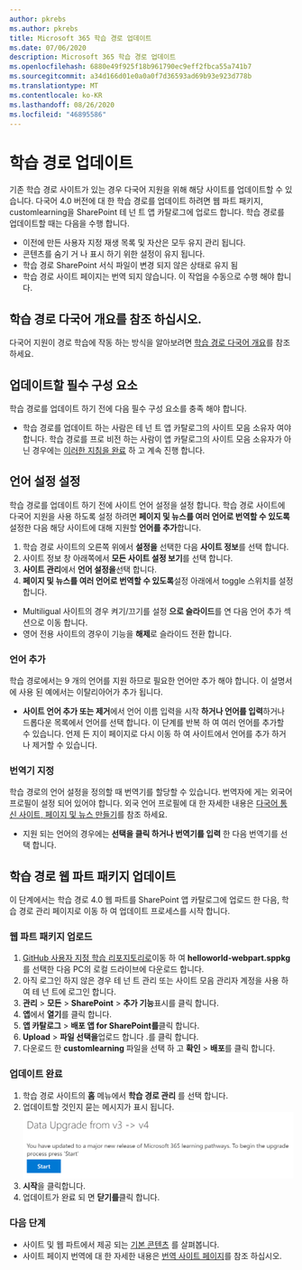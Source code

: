 ```yaml
---
author: pkrebs
ms.author: pkrebs
title: Microsoft 365 학습 경로 업데이트
ms.date: 07/06/2020
description: Microsoft 365 학습 경로 업데이트
ms.openlocfilehash: 6880e49f925f18b961790ec9eff2fbca55a741b7
ms.sourcegitcommit: a34d166d01e0a0a0f7d36593ad69b93e923d778b
ms.translationtype: MT
ms.contentlocale: ko-KR
ms.lasthandoff: 08/26/2020
ms.locfileid: "46895586"
---
```

# <a name="update-learning-pathways"></a>학습 경로 업데이트
기존 학습 경로 사이트가 있는 경우 다국어 지원을 위해 해당 사이트를 업데이트할 수 있습니다. 다국어 4.0 버전에 대 한 학습 경로를 업데이트 하려면 웹 파트 패키지, customlearning을 SharePoint 테 넌 트 앱 카탈로그에 업로드 합니다. 학습 경로를 업데이트할 때는 다음을 수행 합니다.  

- 이전에 만든 사용자 지정 재생 목록 및 자산은 모두 유지 관리 됩니다.
- 콘텐츠를 숨기 거 나 표시 하기 위한 설정이 유지 됩니다.
- 학습 경로 SharePoint 서식 파일이 변경 되지 않은 상태로 유지 됨
- 학습 경로 사이트 페이지는 번역 되지 않습니다. 이 작업을 수동으로 수행 해야 합니다.

## <a name="read-the-learning-pathways-multilingual-overview"></a>학습 경로 다국어 개요를 참조 하십시오.
다국어 지원이 경로 학습에 작동 하는 방식을 알아보려면 [학습 경로 다국어 개요](custom_overview.md)를 참조 하세요. 

## <a name="prerequisites-to-update"></a>업데이트할 필수 구성 요소
학습 경로를 업데이트 하기 전에 다음 필수 구성 요소를 충족 해야 합니다.
- 학습 경로를 업데이트 하는 사람은 테 넌 트 앱 카탈로그의 사이트 모음 소유자 여야 합니다. 학습 경로를 프로 비전 하는 사람이 앱 카탈로그의 사이트 모음 소유자가 아닌 경우에는 [이러한 지침을 완료](addappadmin.md) 하 고 계속 진행 합니다. 

## <a name="set-language-settings"></a>언어 설정 설정 
학습 경로를 업데이트 하기 전에 사이트 언어 설정을 설정 합니다. 학습 경로 사이트에 다국어 지원을 사용 하도록 설정 하려면 **페이지 및 뉴스를 여러 언어로 번역할 수 있도록** 설정한 다음 해당 사이트에 대해 지원할 **언어를 추가**합니다.
1.  학습 경로 사이트의 오른쪽 위에서 **설정을** 선택한 다음 **사이트 정보**를 선택 합니다.
2.  사이트 정보 창 아래쪽에서 **모든 사이트 설정 보기**를 선택 합니다.
3.  **사이트 관리**에서 **언어 설정을**선택 합니다.
4.  **페이지 및 뉴스를 여러 언어로 번역할 수 있도록**설정 아래에서 toggle 스위치를 설정 합니다. 
- Multiligual 사이트의 경우 켜기/끄기를 설정 **으로 슬라이드**를 연 다음 언어 추가 섹션으로 이동 합니다. 
- 영어 전용 사이트의 경우이 기능을 **해제**로 슬라이드 전환 합니다.

### <a name="add-languages"></a>언어 추가
학습 경로에서는 9 개의 언어를 지원 하므로 필요한 언어만 추가 해야 합니다. 이 설명서에 사용 된 예에서는 이탈리아어가 추가 됩니다. 
- **사이트 언어 추가 또는 제거**에서 언어 이름 입력을 시작 **하거나 언어를 입력**하거나 드롭다운 목록에서 언어를 선택 합니다. 이 단계를 반복 하 여 여러 언어를 추가할 수 있습니다. 언제 든 지이 페이지로 다시 이동 하 여 사이트에서 언어를 추가 하거나 제거할 수 있습니다.
 
### <a name="assign-translators"></a>번역기 지정
학습 경로의 언어 설정을 정의할 때 번역기를 할당할 수 있습니다. 번역자에 게는 외국어 프로필이 설정 되어 있어야 합니다. 외국 언어 프로필에 대 한 자세한 내용은 [다국어 통신 사이트, 페이지 및 뉴스 만들기](https://support.office.com/article/2bb7d610-5453-41c6-a0e8-6f40b3ed750c)를 참조 하세요.  
- 지원 되는 언어의 경우에는 **선택을 클릭 하거나 번역기를 입력** 한 다음 번역기를 선택 합니다. 

## <a name="update-the-learning-pathways-web-part-package"></a>학습 경로 웹 파트 패키지 업데이트
이 단계에서는 학습 경로 4.0 웹 파트를 SharePoint 앱 카탈로그에 업로드 한 다음, 학습 경로 관리 페이지로 이동 하 여 업데이트 프로세스를 시작 합니다.

### <a name="upload-the-web-part-package"></a>웹 파트 패키지 업로드
1.  [GitHub 사용자 지정 학습 리포지토리로](https://github.com/pnp/custom-learning-office-365/tree/master/webpart)이동 하 여 **helloworld-webpart.sppkg** 를 선택한 다음 PC의 로컬 드라이브에 다운로드 합니다.
2.  아직 로그인 하지 않은 경우 테 넌 트 관리 또는 사이트 모음 관리자 계정을 사용 하 여 테 넌 트에 로그인 합니다. 
3.  **관리**  >  **모든**  >  **SharePoint**  >  **추가 기능**표시를 클릭 합니다. 
4.  **앱**에서 **열기**를 클릭 합니다. 
5.  **앱 카탈로그**  >  **배포 앱 for SharePoint를**클릭 합니다. 
6.  **Upload**  >  **파일 선택을**업로드 합니다 .를 클릭 합니다. 
7.  다운로드 한 **customlearning** 파일을 선택 하 고 **확인**  >  **배포**를 클릭 합니다. 

### <a name="complete-the-update"></a>업데이트 완료
1.  학습 경로 사이트의 **홈** 메뉴에서 **학습 경로 관리** 를 선택 합니다. 
2.  업데이트할 것인지 묻는 메시지가 표시 됩니다. 
![custom_update_adminprompt_ml.png](media/custom_update_adminprompt_ml.png)
3.  **시작**을 클릭합니다. 
4. 업데이트가 완료 되 면 **닫기를**클릭 합니다. 

### <a name="next-steps"></a>다음 단계
- 사이트 및 웹 파트에서 제공 되는 [기본 콘텐츠](custom_exploresite.md) 를 살펴봅니다.
- 사이트 페이지 번역에 대 한 자세한 내용은 [번역 사이트 페이지](custom_translate_page_ml.md)를 참조 하십시오. 

